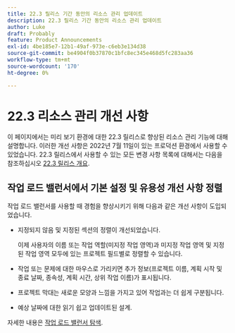 ```yaml
---
title: 22.3 릴리스 기간 동안의 리소스 관리 업데이트
description: 22.3 릴리스 기간 동안의 리소스 관리 업데이트
author: Luke
draft: Probably
feature: Product Announcements
exl-id: 4be185e7-12b1-49af-973e-c6eb3e134d38
source-git-commit: be4904f0b37870c1bfc8ec345e468d5fc283aa36
workflow-type: tm+mt
source-wordcount: '170'
ht-degree: 0%

---
```


# 22.3 리소스 관리 개선 사항

이 페이지에서는 미리 보기 환경에 대한 22.3 릴리스로 향상된 리소스 관리 기능에 대해 설명합니다. 이러한 개선 사항은 2022년 7월 11일이 있는 프로덕션 환경에서 사용할 수 있었습니다. 22.3 릴리스에서 사용할 수 있는 모든 변경 사항 목록에 대해서는 다음을 참조하십시오 [22.3 릴리스 개요](../../../product-announcements/product-releases/22.3-release-activity/22-3-release-overview.md).

## 작업 로드 밸런서에서 기본 설정 및 유용성 개선 사항 정렬

작업 로드 밸런서를 사용할 때 경험을 향상시키기 위해 다음과 같은 개선 사항이 도입되었습니다.

* 지정되지 않음 및 지정된 섹션의 정렬이 개선되었습니다.

   이제 사용자의 이름 또는 작업 역할(미지정 작업 영역)과 미지정 작업 영역 및 지정된 작업 영역 모두에 있는 프로젝트 필드별로 정렬할 수 있습니다.

* 작업 또는 문제에 대한 마우스로 가리키면 추가 정보(프로젝트 이름, 계획 시작 및 종료 날짜, 종속성, 계획 시간, 상위 작업 이름)가 표시됩니다.

* 프로젝트 막대는 새로운 모양과 느낌을 가지고 있어 작업과는 더 쉽게 구분됩니다.

* 예상 날짜에 대한 읽기 쉽고 업데이트된 설계.


자세한 내용은 [작업 로드 밸런서 탐색](/help/quicksilver/resource-mgmt/workload-balancer/navigate-the-workload-balancer.md).


